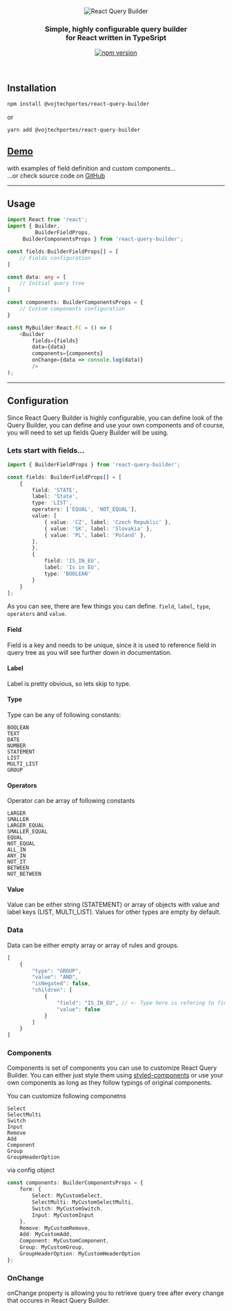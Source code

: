 <br>
<p align="center">
  <img src="https://i.imgur.com/VXiYZ8g.png" alt="React Query Builder" />
</p>

<h3 align="center">
  Simple, highly configurable query builder<br /> for React written in TypeSript
	

</h3>
<p align="center">
<a href="https://www.npmjs.com/package/@vojtechportes/react-query-builder" target="_blank"><img src="https://badge.fury.io/js/%40vojtechportes%2Freact-query-builder.svg" alt="npm version" /></a>	
</p>
<br />

## Installation

```bash
npm install @vojtechportes/react-query-builder
```
or
```bash
yarn add @vojtechportes/react-query-builder
```

## [Demo](https://react-query-builder-demo.herokuapp.com/)

with examples of field definition and custom components...<br />
...or check source code on [GitHub](https://github.com/vojtechportes/react-query-builder-demo)

------------

## Usage

```typescript
import React from 'react';
import { Builder, 
         BuilderFieldProps,
	 BuilderComponentsProps } from 'react-query-builder';

const fields:BuilderFieldProps[] = [
    // Fields configuration
]

const data: any = [
    // Initial query tree
]

const components: BuilderComponentsProps = {
    // Custom components configuration
}

const MyBuilder:React.FC = () => (
    <Builder
        fields={fields}
        data={data}
        components={components}
        onChange={data => console.log(data)}
        />
);
```

------------

## Configuration

Since React Query Builder is highly configurable, you can define look of the Query Builder, you can define and use your own components and of course, you will need to set up fields Query Builder will be using. 

### Lets start with fields...

```typescript
import { BuilderFieldProps } from 'react-query-builder';

const fields: BuilderFieldProps[] = [
    {
        field: 'STATE',
        label: 'State',
        type: 'LIST',
        operators: ['EQUAL', 'NOT_EQUAL'],
        value: [
            { value: 'CZ', label: 'Czech Republic' },
            { value: 'SK', label: 'Slovakia' },
            { value: 'PL', label: 'Poland' },
        ],
        },
        {
            field: 'IS_IN_EU',
            label: 'Is in EU',
            type: 'BOOLEAN'
        }
    }
];
```

As you can see, there are few things you can define. `field`, `label`, `type`, `operators` and `value`.

#### Field
Field is a key and needs to be unique, since it is used to reference field in query tree as you will see further down in documentation.

#### Label
Label is pretty obvious, so lets skip to type.

#### Type
Type can be any of following constants:

```
BOOLEAN
TEXT
DATE
NUMBER
STATEMENT
LIST
MULTI_LIST
GROUP
```

#### Operators
Operator can be array of following constants

```
LARGER
SMALLER
LARGER_EQUAL
SMALLER_EQUAL
EQUAL
NOT_EQUAL
ALL_IN
ANY_IN
NOT_IT
BETWEEN
NOT_BETWEEN
```

#### Value
Value can be either string (STATEMENT) or array of objects with value and label keys (LIST, MULTI_LIST). Values for other types are empty by default.

### Data

Data can be either empty array or array of rules and groups.

```Typescript
[
    {
        "type": "GROUP",
        "value": "AND",
        "isNegated": false,
        "children": [
            {
                "field": "IS_IN_EU", // <- Type here is refering to field property in fields configuration
                "value": false
            }
        ]
    }
]
```

### Components
Components is set of components you can use to customize React Query Builder. You can either just style them using [styled-components](https://www.styled-components.com/ "styled-components") or use your own components as long as they follow typings of original components.

You can customize following componetns

```
Select
SelectMulti
Switch
Input
Remove
Add
Component
Group
GroupHeaderOption
```

via config object

```typescript
const components: BuilderComponentsProps = {
    form: {
        Select: MyCustomSelect,
        SelectMulti: MyCustomSelectMulti,
        Switch: MyCustomSwitch,
        Input: MyCustomInput
    },
    Remove: MyCustomRemove,
    Add: MyCustomAdd,
    Component: MyCustomComponent,
    Group: MyCustomGroup,
    GroupHeaderOption: MyCustomHeaderOption
};
```

### OnChange

onChange property is allowing you to retrieve query tree after every change that occures in React Query Builder.
